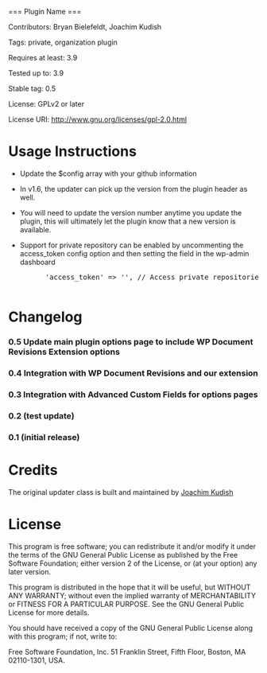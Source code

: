 === Plugin Name ===

Contributors: Bryan Bielefeldt, Joachim Kudish

Tags: private, organization plugin

Requires at least: 3.9

Tested up to: 3.9

Stable tag: 0.5

License: GPLv2 or later

License URI: http://www.gnu.org/licenses/gpl-2.0.html

Usage Instructions
===========

* Update the $config array with your github information

* In v1.6, the updater can pick up the version from the plugin header as well.

* You will need to update the version number anytime you update the plugin, this will ultimately let the plugin know that a new version is available.

* Support for private repository can be enabled by uncommenting the access_token config option and then setting the field in the wp-admin dashboard
	<pre>
		'access_token' => '', // Access private repositories by authorizing under Appearance > Github Updates when this 
	</pre>

Changelog
===========

### 0.5 Update main plugin options page to include WP Document Revisions Extension options

### 0.4 Integration with WP Document Revisions and our extension

### 0.3 Integration with Advanced Custom Fields for options pages

### 0.2 (test update)

### 0.1 (initial release)

Credits
===========

The original updater class is built and maintained by [Joachim Kudish](http://jkudish.com "Joachim Kudish")

License
===========

This program is free software; you can redistribute it and/or modify it under the terms of the GNU General Public License as published by the Free Software Foundation; either version 2 of the License, or (at your option) any later version.

This program is distributed in the hope that it will be useful, but WITHOUT ANY WARRANTY; without even the implied warranty of MERCHANTABILITY or FITNESS FOR A PARTICULAR PURPOSE.  See the GNU General Public License for more details.

You should have received a copy of the GNU General Public License along with this program; if not, write to:

Free Software Foundation, Inc.
51 Franklin Street, Fifth Floor,
Boston, MA
02110-1301, USA.
